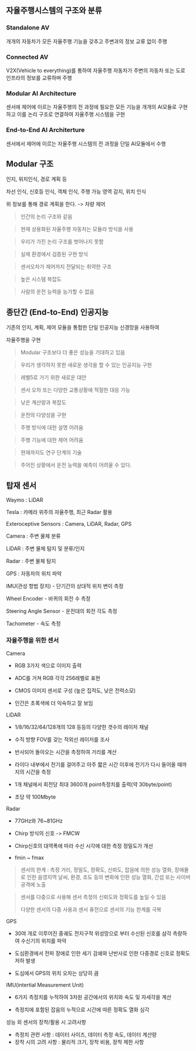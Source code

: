 ## 자율주행시스템의 구조와 분류

### Standalone AV
개개의 자동차가 모든 자율주행 기능을 갖추고 주변과의 정보 교류 없이 주행

### Connected AV
V2X(Vehicle to everything)를 통하여 자율주행 자동차가 주변의 자동차 또는 도로 인프라의 정보를 교류하며 주행



### Modular AI Architecture
센서에 제어에 이르는 자율주행의 전 과정에 필요한 모든 기능을 개개의 AI모듈로 구현하고
이를 논리 구조로 연결하여 자율주행 시스템을 구현

### End-to-End Al Architerture
센서에서 제어에 이르는 자율주행 시스템의 전 과정을 단일 AI모듈에서 수행

## Modular 구조
인지, 위치인식, 경로 계획 등

차선 인식, 신호등 인식, 객체 인식, 주행 가능 영역 감지, 위치 인식

위 정보를 통해 경로 계획을 한다. -> 차량 제어

> 인간의 논리 구조와 같음

> 현재 상용화된 자율주행 자동차는 모듈라 방식을 사용
 
> 우리가 가진 논리 구조를 벗어나지 못함
 
> 실제 환경에서 검증된 구현 방식
 
> 센서오차가 제어까지 전달되는 취약한 구조
 
> 높은 시스템 복잡도
 
> 사람의 운전 능력을 능가할 수 없음 

## 종단간 (End-to-End) 인공지능
기존의 인지, 계획, 제어 모듈을 통합한 단일 인공지능 신경망을 사용하여

자율주행을 구현

> Modular 구조보다 더 좋은 성능을 기대하고 있음

> 우리가 생각하지 못한 새로운 생각을 할 수 있는 인공지능 구현

> 레벨5로 가기 위한 새로운 대안

> 센서 오차 또는 다양한 교통상황에 적절한 대응 가능

> 낮은 계산량과 복잡도

> 운전의 다양성을 구현

> 주행 방식에 대한 설명 어려움

> 주행 기능에 대한 제어 어려움

> 현재까지도 연구 단계의 기술

> 주어진 상황에서 운전 능력을 예측이 어려울 수 있다.


## 탑재 센서

Waymo : LiDAR 

Tesla : 카메라 위주의 자율주행, 최근 Radar 활용

Exteroceptive Sensors : Camera, LiDAR, Radar, GPS

Camera : 주변 물체 분류

LiDAR : 주변 물체 탐지 및 분류/인지

Radar : 주변 물체 탐지

GPS : 자동차의 위치 파악

IMU(관성 항법 장치) - 단기간의 상대적 위치 변이 측정

Wheel Encoder - 바퀴의 회전 수 측정

Steering Angle Sensor - 운전대의 회전 각도 측정

Tachometer - 속도 측정

### 자율주행을 위한 센서

Camera

- RGB 3가지 색으로 이미지 출력

- ADC를 거쳐 RGB 각각 256레벨로 표현

- CMOS 이미지 센서로 구성 (높은 집적도, 낮은 전력소모)

- 인간은 초록색에 더 익숙하고 잘 보임

LiDAR

- 1/8/16/32/64/128개의 128 등등의 다양한 갯수의 레이저 채널

- 수직 방향 FOV를 갖는 적외선 레이저를 조사

- 반사되어 돌아오는 시간을 측정하여 거리를 계산

- 라이다 내부에서 전기를 걸어주고 아주 짧은 시간 이후에 전기가 다시 들어올 때까지의 시간을 측정

- 1개 채널에서 회전당 최대 3600개 point측정치를 출력(약 30byte/point)

- 초당 약 100Mbyte

Radar

- 77GHz와 76~81GHz

- Chirp 방식의 신호 -> FMCW

- Chirp신호의 대역폭에 따라 수신 시각에 대한 측정 정밀도가 개선

- fmin ~ fmax

> 센서의 한계 : 측정 거리, 정밀도, 정확도, 신뢰도, 잡음에 의한 성능 열화, 장애물로 인한 음영지역
> 날씨, 환경, 조도 등의 변화에 인한 성능 열화, 간섭 또는 사이버 공격에 노출

> 센서를 다중으로 사용해 센서 측정의 신뢰도와 정확도를 높일 수 있음
> 
> 다양한 센서의 다중 사용과 센서 퓨전으로 센서의 기능 한계를 극복

GPS

- 30여 개로 이루어진 중궤도 전지구적 위성망으로 부터 수신된 신호를 삼각 측량하여 수신기의 위치를 파악

- 도심환경에서 전파 장애로 인한 세기 감쇄와 난반사로 인한 다중경로 신호로 정확도 저하 발생

- 도심에서 GPS의 위치 오차는 상당히 큼

IMU(intertial Measurement Unit)

- 6가지 측정치를 누적하여 3차원 공간에서의 위치와 속도 및 자세각을 계산

- 측정치에 포함된 잡음의 누적으로 시간에 따른 정확도 열화 심각


성능 외 센서의 장착/활용 시 고려사항
- 측정치 관련 사항 : 데이터 사이즈, 데이터 측정 속도, 데이터 계산량
- 장착 시의 고려 사항 : 물리적 크기, 장착 비용, 장착 제한 사항












